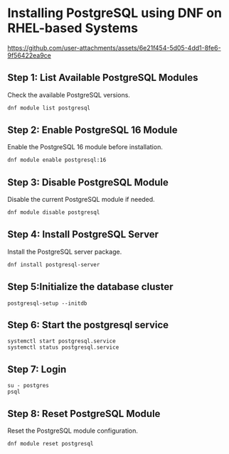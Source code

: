 # Installing PostgreSQL using DNF on RHEL-based Systems

https://github.com/user-attachments/assets/6e21f454-5d05-4dd1-8fe6-9f56422ea9ce

## Step 1: List Available PostgreSQL Modules
Check the available PostgreSQL versions.
```sh
dnf module list postgresql
```

## Step 2: Enable PostgreSQL 16 Module
Enable the PostgreSQL 16 module before installation.
```sh
dnf module enable postgresql:16
```

## Step 3: Disable PostgreSQL Module
Disable the current PostgreSQL module if needed.
```sh
dnf module disable postgresql
```

## Step 4: Install PostgreSQL Server
Install the PostgreSQL server package.
```sh
dnf install postgresql-server
```
## Step 5:Initialize the database cluster

```
postgresql-setup --initdb
```

## Step 6: Start the postgresql service

```
systemctl start postgresql.service
systemctl status postgresql.service
```
## Step 7: Login

```
su - postgres
psql
```

## Step 8: Reset PostgreSQL Module
Reset the PostgreSQL module configuration.
```sh
dnf module reset postgresql
```
